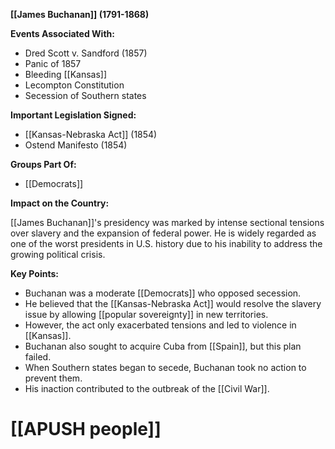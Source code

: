 **[[James Buchanan]] (1791-1868)**

**Events Associated With:**

* Dred Scott v. Sandford (1857)
* Panic of 1857
* Bleeding [[Kansas]]
* Lecompton Constitution
* Secession of Southern states

**Important Legislation Signed:**

* [[Kansas-Nebraska Act]] (1854)
* Ostend Manifesto (1854)

**Groups Part Of:**

* [[Democrats]]

**Impact on the Country:**

[[James Buchanan]]'s presidency was marked by intense sectional tensions over slavery and the expansion of federal power. He is widely regarded as one of the worst presidents in U.S. history due to his inability to address the growing political crisis.

**Key Points:**

* Buchanan was a moderate [[Democrats]] who opposed secession.
* He believed that the [[Kansas-Nebraska Act]] would resolve the slavery issue by allowing [[popular sovereignty]] in new territories.
* However, the act only exacerbated tensions and led to violence in [[Kansas]].
* Buchanan also sought to acquire Cuba from [[Spain]], but this plan failed.
* When Southern states began to secede, Buchanan took no action to prevent them.
* His inaction contributed to the outbreak of the [[Civil War]].
# [[APUSH people]]